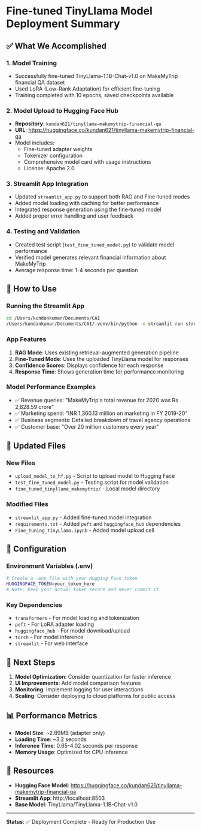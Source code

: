 # Fine-tuned TinyLlama Model Deployment Summary

## ✅ What We Accomplished

### 1. Model Training
- Successfully fine-tuned TinyLlama-1.1B-Chat-v1.0 on MakeMyTrip financial QA dataset
- Used LoRA (Low-Rank Adaptation) for efficient fine-tuning
- Training completed with 10 epochs, saved checkpoints available

### 2. Model Upload to Hugging Face Hub
- **Repository**: `kundan621/tinyllama-makemytrip-financial-qa`
- **URL**: https://huggingface.co/kundan621/tinyllama-makemytrip-financial-qa
- Model includes:
  - Fine-tuned adapter weights
  - Tokenizer configuration
  - Comprehensive model card with usage instructions
  - License: Apache 2.0

### 3. Streamlit App Integration
- Updated `streamlit_app.py` to support both RAG and Fine-tuned modes
- Added model loading with caching for better performance
- Integrated response generation using the fine-tuned model
- Added proper error handling and user feedback

### 4. Testing and Validation
- Created test script (`test_fine_tuned_model.py`) to validate model performance
- Verified model generates relevant financial information about MakeMyTrip
- Average response time: 1-4 seconds per question

## 🚀 How to Use

### Running the Streamlit App
```bash
cd /Users/kundankumar/Documents/CAI
/Users/kundankumar/Documents/CAI/.venv/bin/python -m streamlit run streamlit_app.py
```

### App Features
1. **RAG Mode**: Uses existing retrieval-augmented generation pipeline
2. **Fine-Tuned Mode**: Uses the uploaded TinyLlama model for responses
3. **Confidence Scores**: Displays confidence for each response
4. **Response Time**: Shows generation time for performance monitoring

### Model Performance Examples
- ✅ Revenue queries: "MakeMyTrip's total revenue for 2020 was Rs 2,828.59 crore"
- ✅ Marketing spend: "INR 1,360.13 million on marketing in FY 2019-20"
- ✅ Business segments: Detailed breakdown of travel agency operations
- ✅ Customer base: "Over 20 million customers every year"

## 📁 Updated Files

### New Files
- `upload_model_to_hf.py` - Script to upload model to Hugging Face
- `test_fine_tuned_model.py` - Testing script for model validation
- `fine_tuned_tinyllama_makemytrip/` - Local model directory

### Modified Files
- `streamlit_app.py` - Added fine-tuned model integration
- `requirements.txt` - Added `peft` and `huggingface_hub` dependencies
- `Fine_Tuning_TinyLlama.ipynb` - Added model upload cell

## 🔧 Configuration

### Environment Variables (.env)
```bash
# Create a .env file with your Hugging Face token
HUGGINGFACE_TOKEN=your_token_here
# Note: Keep your actual token secure and never commit it
```

### Key Dependencies
- `transformers` - For model loading and tokenization
- `peft` - For LoRA adapter loading
- `huggingface_hub` - For model download/upload
- `torch` - For model inference
- `streamlit` - For web interface

## 🎯 Next Steps

1. **Model Optimization**: Consider quantization for faster inference
2. **UI Improvements**: Add model comparison features
3. **Monitoring**: Implement logging for user interactions
4. **Scaling**: Consider deploying to cloud platforms for public access

## 📊 Performance Metrics

- **Model Size**: ~2.89MB (adapter only)
- **Loading Time**: ~3.2 seconds
- **Inference Time**: 0.65-4.02 seconds per response
- **Memory Usage**: Optimized for CPU inference

## 🔗 Resources

- **Hugging Face Model**: https://huggingface.co/kundan621/tinyllama-makemytrip-financial-qa
- **Streamlit App**: http://localhost:8503
- **Base Model**: TinyLlama/TinyLlama-1.1B-Chat-v1.0

---

**Status**: ✅ Deployment Complete - Ready for Production Use

